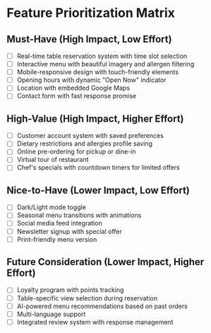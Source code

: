 # Feature Prioritization Matrix

## Must-Have (High Impact, Low Effort)
- [ ] Real-time table reservation system with time slot selection
- [ ] Interactive menu with beautiful imagery and allergen filtering
- [ ] Mobile-responsive design with touch-friendly elements
- [ ] Opening hours with dynamic "Open Now" indicator
- [ ] Location with embedded Google Maps
- [ ] Contact form with fast response promise

## High-Value (High Impact, Higher Effort)
- [ ] Customer account system with saved preferences
- [ ] Dietary restrictions and allergies profile saving
- [ ] Online pre-ordering for pickup or dine-in
- [ ] Virtual tour of restaurant
- [ ] Chef's specials with countdown timers for limited offers

## Nice-to-Have (Lower Impact, Low Effort)
- [ ] Dark/Light mode toggle
- [ ] Seasonal menu transitions with animations
- [ ] Social media feed integration
- [ ] Newsletter signup with special offer
- [ ] Print-friendly menu version

## Future Consideration (Lower Impact, Higher Effort)
- [ ] Loyalty program with points tracking
- [ ] Table-specific view selection during reservation
- [ ] AI-powered menu recommendations based on past orders
- [ ] Multi-language support
- [ ] Integrated review system with response management
